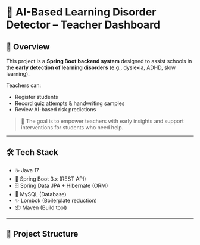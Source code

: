 # 🧬 AI-Based Learning Disorder Detector – Teacher Dashboard

## 📌 Overview
This project is a **Spring Boot backend system** designed to assist schools in the **early detection of learning disorders** (e.g., dyslexia, ADHD, slow learning).  

Teachers can:  
- Register students  
- Record quiz attempts & handwriting samples  
- Review AI-based risk predictions  

> 🎯 The goal is to empower teachers with early insights and support interventions for students who need help.

---

## 🛠️ Tech Stack
- ☕ Java 17  
- 🚀 Spring Boot 3.x (REST API)  
- 🗄️ Spring Data JPA + Hibernate (ORM)  
- 🐬 MySQL (Database)  
- ✨ Lombok (Boilerplate reduction)  
- 📦 Maven (Build tool)  

---

## 📂 Project Structure
